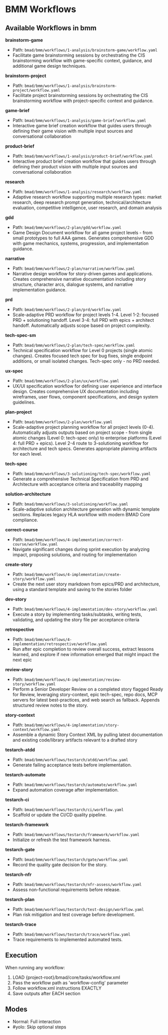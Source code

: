 # BMM Workflows

## Available Workflows in bmm

**brainstorm-game**
- Path: `bmad/bmm/workflows/1-analysis/brainstorm-game/workflow.yaml`
- Facilitate game brainstorming sessions by orchestrating the CIS brainstorming workflow with game-specific context, guidance, and additional game design techniques.

**brainstorm-project**
- Path: `bmad/bmm/workflows/1-analysis/brainstorm-project/workflow.yaml`
- Facilitate project brainstorming sessions by orchestrating the CIS brainstorming workflow with project-specific context and guidance.

**game-brief**
- Path: `bmad/bmm/workflows/1-analysis/game-brief/workflow.yaml`
- Interactive game brief creation workflow that guides users through defining their game vision with multiple input sources and conversational collaboration

**product-brief**
- Path: `bmad/bmm/workflows/1-analysis/product-brief/workflow.yaml`
- Interactive product brief creation workflow that guides users through defining their product vision with multiple input sources and conversational collaboration

**research**
- Path: `bmad/bmm/workflows/1-analysis/research/workflow.yaml`
- Adaptive research workflow supporting multiple research types: market research, deep research prompt generation, technical/architecture evaluation, competitive intelligence, user research, and domain analysis

**gdd**
- Path: `bmad/bmm/workflows/2-plan/gdd/workflow.yaml`
- Game Design Document workflow for all game project levels - from small prototypes to full AAA games. Generates comprehensive GDD with game mechanics, systems, progression, and implementation guidance.

**narrative**
- Path: `bmad/bmm/workflows/2-plan/narrative/workflow.yaml`
- Narrative design workflow for story-driven games and applications. Creates comprehensive narrative documentation including story structure, character arcs, dialogue systems, and narrative implementation guidance.

**prd**
- Path: `bmad/bmm/workflows/2-plan/prd/workflow.yaml`
- Scale-adaptive PRD workflow for project levels 1-4. Level 1-2: focused PRD + solutioning handoff. Level 3-4: full PRD with epics + architect handoff. Automatically adjusts scope based on project complexity.

**tech-spec-sm**
- Path: `bmad/bmm/workflows/2-plan/tech-spec/workflow.yaml`
- Technical specification workflow for Level 0 projects (single atomic changes). Creates focused tech spec for bug fixes, single endpoint additions, or small isolated changes. Tech-spec only - no PRD needed.

**ux-spec**
- Path: `bmad/bmm/workflows/2-plan/ux/workflow.yaml`
- UX/UI specification workflow for defining user experience and interface design. Creates comprehensive UX documentation including wireframes, user flows, component specifications, and design system guidelines.

**plan-project**
- Path: `bmad/bmm/workflows/2-plan/workflow.yaml`
- Scale-adaptive project planning workflow for all project levels (0-4). Automatically adjusts outputs based on project scope - from single atomic changes (Level 0: tech-spec only) to enterprise platforms (Level 4: full PRD + epics). Level 2-4 route to 3-solutioning workflow for architecture and tech specs. Generates appropriate planning artifacts for each level.

**tech-spec**
- Path: `bmad/bmm/workflows/3-solutioning/tech-spec/workflow.yaml`
- Generate a comprehensive Technical Specification from PRD and Architecture with acceptance criteria and traceability mapping

**solution-architecture**
- Path: `bmad/bmm/workflows/3-solutioning/workflow.yaml`
- Scale-adaptive solution architecture generation with dynamic template sections. Replaces legacy HLA workflow with modern BMAD Core compliance.

**correct-course**
- Path: `bmad/bmm/workflows/4-implementation/correct-course/workflow.yaml`
- Navigate significant changes during sprint execution by analyzing impact, proposing solutions, and routing for implementation

**create-story**
- Path: `bmad/bmm/workflows/4-implementation/create-story/workflow.yaml`
- Create the next user story markdown from epics/PRD and architecture, using a standard template and saving to the stories folder

**dev-story**
- Path: `bmad/bmm/workflows/4-implementation/dev-story/workflow.yaml`
- Execute a story by implementing tasks/subtasks, writing tests, validating, and updating the story file per acceptance criteria

**retrospective**
- Path: `bmad/bmm/workflows/4-implementation/retrospective/workflow.yaml`
- Run after epic completion to review overall success, extract lessons learned, and explore if new information emerged that might impact the next epic

**review-story**
- Path: `bmad/bmm/workflows/4-implementation/review-story/workflow.yaml`
- Perform a Senior Developer Review on a completed story flagged Ready for Review, leveraging story-context, epic tech-spec, repo docs, MCP servers for latest best-practices, and web search as fallback. Appends structured review notes to the story.

**story-context**
- Path: `bmad/bmm/workflows/4-implementation/story-context/workflow.yaml`
- Assemble a dynamic Story Context XML by pulling latest documentation and existing code/library artifacts relevant to a drafted story

**testarch-atdd**
- Path: `bmad/bmm/workflows/testarch/atdd/workflow.yaml`
- Generate failing acceptance tests before implementation.

**testarch-automate**
- Path: `bmad/bmm/workflows/testarch/automate/workflow.yaml`
- Expand automation coverage after implementation.

**testarch-ci**
- Path: `bmad/bmm/workflows/testarch/ci/workflow.yaml`
- Scaffold or update the CI/CD quality pipeline.

**testarch-framework**
- Path: `bmad/bmm/workflows/testarch/framework/workflow.yaml`
- Initialize or refresh the test framework harness.

**testarch-gate**
- Path: `bmad/bmm/workflows/testarch/gate/workflow.yaml`
- Record the quality gate decision for the story.

**testarch-nfr**
- Path: `bmad/bmm/workflows/testarch/nfr-assess/workflow.yaml`
- Assess non-functional requirements before release.

**testarch-plan**
- Path: `bmad/bmm/workflows/testarch/test-design/workflow.yaml`
- Plan risk mitigation and test coverage before development.

**testarch-trace**
- Path: `bmad/bmm/workflows/testarch/trace/workflow.yaml`
- Trace requirements to implemented automated tests.


## Execution

When running any workflow:
1. LOAD {project-root}/bmad/core/tasks/workflow.xml
2. Pass the workflow path as 'workflow-config' parameter
3. Follow workflow.xml instructions EXACTLY
4. Save outputs after EACH section

## Modes
- Normal: Full interaction
- #yolo: Skip optional steps
